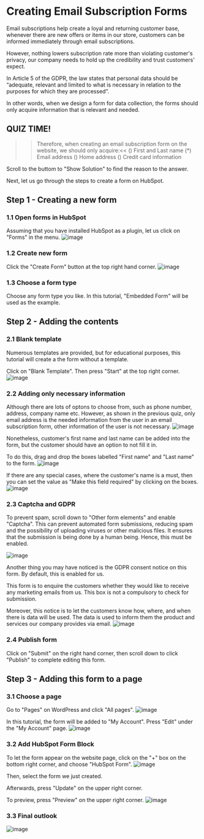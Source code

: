 # Creating Email Subscription Forms

Email subscriptions help create a loyal and returning customer base, whenever there are new offers or items in our store, customers can be informed immediately through email subscriptions.

However, nothing lowers subscription rate more than violating customer's privacy, our company needs to hold up the credibility and trust customers' expect. 

In Article 5 of the GDPR, the law states that personal data should be “adequate, relevant and limited to what is necessary in relation to the purposes for which they are processed”. 

In other words, when we design a form for data collection, the forms should only acquire information that is relevant and needed.


## QUIZ TIME!
>> Therefore, when creating an email subscription form on the website, we should only acquire:<<
() First and Last name
(*) Email address
() Home address
() Credit card information

Scroll to the buttom to "Show Solution" to find the reason to the answer.

Next, let us go through the steps to create a form on HubSpot.

## Step 1 - Creating a new form
### 1.1 Open forms in HubSpot
Assuming that you have installed HubSpot as a plugin, let us click on "Forms" in the menu.
![image](./assets/1.1.jpg)

### 1.2 Create new form
Click the "Create Form" button at the top right hand corner.
![image](./assets/1.2.jpg)

### 1.3 Choose a form type
Choose any form type you like. In this tutorial, "Embedded Form" will be used as the example.


## Step 2 - Adding the contents
### 2.1 Blank template
Numerous templates are provided, but for educational purposes, this tutorial will create a the form without a template.

Click on "Blank Template". Then press "Start" at the top right corner.
![image](./assets/2.1.jpg)

### 2.2 Adding only necessary information
Although there are lots of optons to choose from, such as phone number, address, company name etc. However, as shown in the previous quiz, only email address is the needed information from the user in an email subscription form, other information of the user is not necessary. 
![image](./assets/2.2.jpg)

Nonetheless, customer's first name and last name can be added into the form, but the customer should have an option to not fill it in.

To do this, drag and drop the boxes labelled "First name" and "Last name" to the form.
![image](./assets/2.2_dragdrop.jpg)

If there are any special cases, where the customer's name is a must, then you can set the value as "Make this field required" by clicking on the boxes.
![image](./assets/2.2_required.jpg)

### 2.3 Captcha and GDPR
To prevent spam, scroll down to "Other form elements" and enable "Captcha". This can prevent automated form submissions, reducing spam and the possibility of uploading viruses or other malicious files. It ensures that the submission is being done by a human being. Hence, this must be enabled.

![image](./assets/2.2_recapture.jpg)

Another thing you may have noticed is the GDPR consent notice on this form. By default, this is enabled for us.

This form is to enquire the customers whether they would like to receive any marketing emails from us. This box is not a compulsory to check for submission. 

Moreover, this notice is to let the customers know how, where, and when there is data will be used. The data is used to inform them the product and services our company provides via email.
![image](./assets/2.2_notice.jpg)

### 2.4 Publish form
Click on "Submit" on the right hand corner, then scroll down to click "Publish" to complete editing this form.


## Step 3 - Adding this form to a page
### 3.1 Choose a page
Go to "Pages" on WordPress and click "All pages".
![image](./assets/3.1.jpg)

In this tutorial, the form will be added to "My Account". Press "Edit" under the "My Account" page.
![image](./assets/3.1_edit.jpg)


### 3.2 Add HubSpot Form Block
To let the form appear on the website page, click on the "+" box on the bottom right corner, and choose "HubSpot Form".
![image](./assets/3.2_block.jpg)

Then, select the form we just created.

Afterwards, press "Update" on the upper right corner.

To preview, press "Preview" on the upper right corner.
![image](./assets/3.2_select.jpg)

### 3.3 Final outlook
![image](./assets/3.3.jpg)


